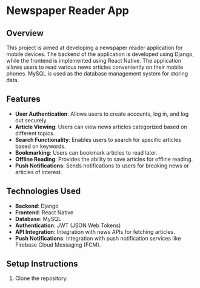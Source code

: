 # Newspaper Reader App

## Overview
This project is aimed at developing a newspaper reader application for mobile devices. The backend of the application is developed using Django, while the frontend is implemented using React Native. The application allows users to read various news articles conveniently on their mobile phones. MySQL is used as the database management system for storing data.

## Features
- **User Authentication**: Allows users to create accounts, log in, and log out securely.
- **Article Viewing**: Users can view news articles categorized based on different topics.
- **Search Functionality**: Enables users to search for specific articles based on keywords.
- **Bookmarking**: Users can bookmark articles to read later.
- **Offline Reading**: Provides the ability to save articles for offline reading.
- **Push Notifications**: Sends notifications to users for breaking news or articles of interest.

## Technologies Used
- **Backend**: Django
- **Frontend**: React Native
- **Database**: MySQL
- **Authentication**: JWT (JSON Web Tokens)
- **API Integration**: Integration with news APIs for fetching articles.
- **Push Notifications**: Integration with push notification services like Firebase Cloud Messaging (FCM).

## Setup Instructions
1. Clone the repository:
